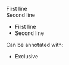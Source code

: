 First line <br>Second line

<ul><li>First line</li><li>Second line</li></ul>

Can be annotated with: <ul><li>Exclusive</li></ul>
